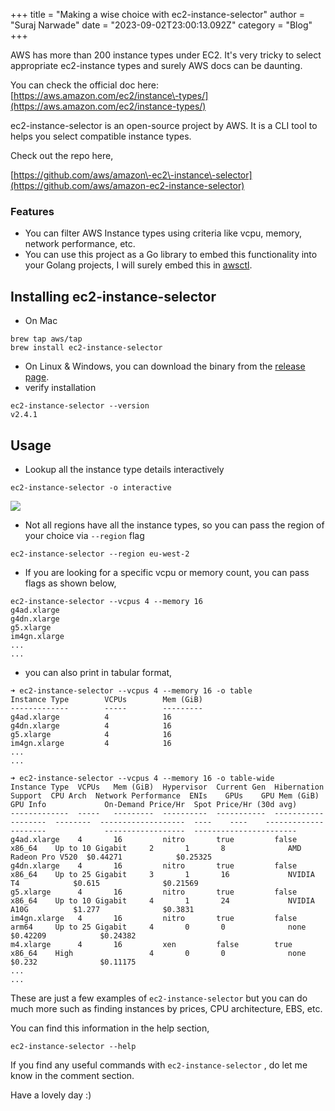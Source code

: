 +++
title = "Making a wise choice with ec2-instance-selector"
author = "Suraj Narwade"
date = "2023-09-02T23:00:13.092Z"
category = "Blog"
+++

AWS has more than 200 instance types under EC2\. It's very tricky to select appropriate ec2\-instance types and surely AWS docs can be daunting.


You can check the official doc here: [https://aws.amazon.com/ec2/instance\-types/](https://aws.amazon.com/ec2/instance-types/)


ec2\-instance\-selector is an open\-source project by AWS. It is a CLI tool to helps you select compatible instance types.


Check out the repo here,


[https://github.com/aws/amazon\-ec2\-instance\-selector](https://github.com/aws/amazon-ec2-instance-selector)
 


### **Features**


* You can filter AWS Instance types using criteria like vcpu, memory, network performance, etc.
* You can use this project as a Go library to embed this functionality into your Golang projects, I will surely embed this in [awsctl](https://github.com/surajincloud/awsctl).


Installing ec2\-instance\-selector
----------------------------------


* On Mac



```
brew tap aws/tap
brew install ec2-instance-selector

```

* On Linux \& Windows, you can download the binary from the [release page](https://github.com/aws/amazon-ec2-instance-selector/releases/tag/v2.4.1).
* verify installation



```
ec2-instance-selector --version
v2.4.1

```

Usage
-----


* Lookup all the instance type details interactively



```
ec2-instance-selector -o interactive

```

![](https://cdn.hashnode.com/res/hashnode/image/upload/v1693654129163/98a1e68c-9743-4519-af4b-0abe480d8484.gif)


* Not all regions have all the instance types, so you can pass the region of your choice via `--region` flag



```
ec2-instance-selector --region eu-west-2

```

* If you are looking for a specific vcpu or memory count, you can pass flags as shown below,



```
ec2-instance-selector --vcpus 4 --memory 16
g4ad.xlarge
g4dn.xlarge
g5.xlarge
im4gn.xlarge
...
...

```

* you can also print in tabular format,



```
➜ ec2-instance-selector --vcpus 4 --memory 16 -o table
Instance Type        VCPUs        Mem (GiB)
-------------        -----        ---------
g4ad.xlarge          4            16
g4dn.xlarge          4            16
g5.xlarge            4            16
im4gn.xlarge         4            16
...
...

➜ ec2-instance-selector --vcpus 4 --memory 16 -o table-wide
Instance Type  VCPUs   Mem (GiB)  Hypervisor  Current Gen  Hibernation Support  CPU Arch  Network Performance  ENIs    GPUs    GPU Mem (GiB)  GPU Info             On-Demand Price/Hr  Spot Price/Hr (30d avg)
-------------  -----   ---------  ----------  -----------  -------------------  --------  -------------------  ----    ----    -------------  --------             ------------------  -----------------------
g4ad.xlarge    4       16         nitro       true         false                x86_64    Up to 10 Gigabit     2       1       8              AMD Radeon Pro V520  $0.44271            $0.25325
g4dn.xlarge    4       16         nitro       true         false                x86_64    Up to 25 Gigabit     3       1       16             NVIDIA T4            $0.615              $0.21569
g5.xlarge      4       16         nitro       true         false                x86_64    Up to 10 Gigabit     4       1       24             NVIDIA A10G          $1.277              $0.3831
im4gn.xlarge   4       16         nitro       true         false                arm64     Up to 25 Gigabit     4       0       0              none                 $0.42209            $0.24382
m4.xlarge      4       16         xen         false        true                 x86_64    High                 4       0       0              none                 $0.232              $0.11175
...
...

```

These are just a few examples of `ec2-instance-selector` but you can do much more such as finding instances by prices, CPU architecture, EBS, etc.


You can find this information in the help section,



```
ec2-instance-selector --help

```

If you find any useful commands with `ec2-instance-selector` , do let me know in the comment section.


Have a lovely day :)


